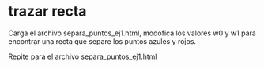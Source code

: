 # trazar recta

Carga el archivo separa_puntos_ej1.html, modofica los valores w0 y w1 para encontrar una recta que separe los puntos azules y rojos.

Repite para el archivo separa_puntos_ej1.html
